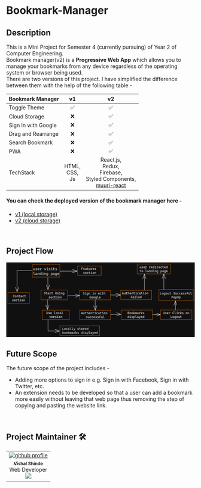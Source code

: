 # Bookmark-Manager

## Description

This is a Mini Project for Semester 4 (currently pursuing) of Year 2 of Computer Engineering.  <br>
Bookmark manager(v2) is a __Progressive Web App__ which allows you to manage your bookmarks from any device regardless of the operating system or browser being used.  
There are two versions of this project. I have simplified the difference between them with the help of the following table -

| Bookmark Manager    |       v1       |                   v2                 |
|---------------------|:--------------:|:------------------------------------:|
| Toggle Theme        |       ✅       |                   ✅                |
| Cloud Storage       |       ❌       |                   ✅                |
| Sign In with Google |       ❌       |                   ✅                |
| Drag and Rearrange  |       ❌       |                   ✅                |
| Search Bookmark     |       ❌       |                   ✅                |
| PWA                 |       ❌       |                   ✅                |
| TechStack           | HTML,<br>CSS,<br>Js | React.js,<br>Redux, <br>Firebase,<br>Styled Components, <br>[muuri-react](https://paol-imi.github.io/muuri-react/) |


#### You can check the deployed version of the bookmark manager here -
- [v1 (local storage)](https://evozone.github.io/Bookmark-Manager/)
- [v2 (cloud storage)](https://bookmark-manager-2617.web.app/)
<!-- If you want to contribute to the project then checkout [CONTRIBUTING.md](https://github.com/vishal-codes/react-widgets/blob/main/CONTRIBUTING.md) . -->
<br>

## Project Flow

<img src="RepoImages/project-flow.png">

<br>

## Future Scope

The future scope of the project includes -
- Adding more options to sign in e.g. Sign in with Facebook, Sign in with Twitter, etc.
- An extension needs to be developed so that a user can add a bookmark more easily without leaving that web page thus removing the step of copying and pasting the website link.


<br>

## Project Maintainer 🛠

<div align="center">
<table>
    <tbody>
        <td align="center"><a href="https://github.com/vishal-codes"><img alt="github profile" src="https://avatars.githubusercontent.com/u/79784161" width="130px;"><br><sub><b> Vishal Shinde </b></sub></a><br><a title="Code"> Web Developer</a><br><a href="https://twitter.com/vishaltwts" target="_blank"><img src="https://img.shields.io/badge/twitter-%2300acee.svg?&style=for-the-badge&logo=twitter&logoColor=white&alt=twitter" /></a></td>  
    </tbody>
</table>
</div>

<br>
